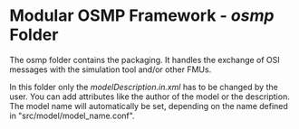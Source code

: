 # Modular OSMP Framework - *osmp* Folder

The osmp folder contains the packaging. It handles the exchange of OSI messages with the simulation tool and/or other FMUs.

In this folder only the *modelDescription.in.xml* has to be changed by the user. You can add attributes like the author of the model or the description. The model name will automatically be set, depending on the name defined in "src/model/model_name.conf".
